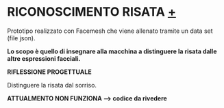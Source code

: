 # RICONOSCIMENTO RISATA [+](https://editor.p5js.org/lucrezia1234/sketches/lRWItdRLN)

Prototipo realizzato con Facemesh che viene allenato tramite un data set (file json).

**Lo scopo è quello di insegnare alla macchina a distinguere la risata dalle altre espressioni facciali.**

**RIFLESSIONE PROGETTUALE**

Distinguere la risata dal sorriso.

**ATTUALMENTO NON FUNZIONA --> codice da rivedere**
